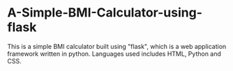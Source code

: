 # A-Simple-BMI-Calculator-using-flask

This is a simple BMI calculator built using "flask", which is a web application framework written in python. Languages used includes HTML, Python and CSS.
